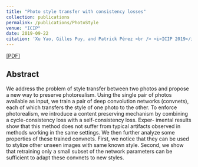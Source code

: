 ```yaml
---
title: "Photo style transfer with consistency losses"
collection: publications
permalink: /publications/PhotoStyle
venue: "ICIP"
date: 2019-09-22
citation: 'Xu Yao, Gilles Puy, and Patrick Pérez <br /> <i>ICIP 2019</i>'
---
```

[[PDF]](https://arxiv.org/pdf/2005.04408.pdf)

## Abstract
We address the problem of style transfer between two photos and propose a new way to preserve photorealism. Using the single pair of photos available as input, we train a pair of deep convolution networks (convnets), each of which transfers the style of one photo to the other. To enforce photorealism, we introduce a content preserving mechanism by combining a cycle-consistency loss with a self-consistency loss. Exper- imental results show that this method does not suffer from typical artifacts observed in methods working in the same settings. We then further analyze some properties of these trained convnets. First, we notice that they can be used to stylize other unseen images with same known style. Second, we show that retraining only a small subset of the network parameters can be sufficient to adapt these convnets to new styles.